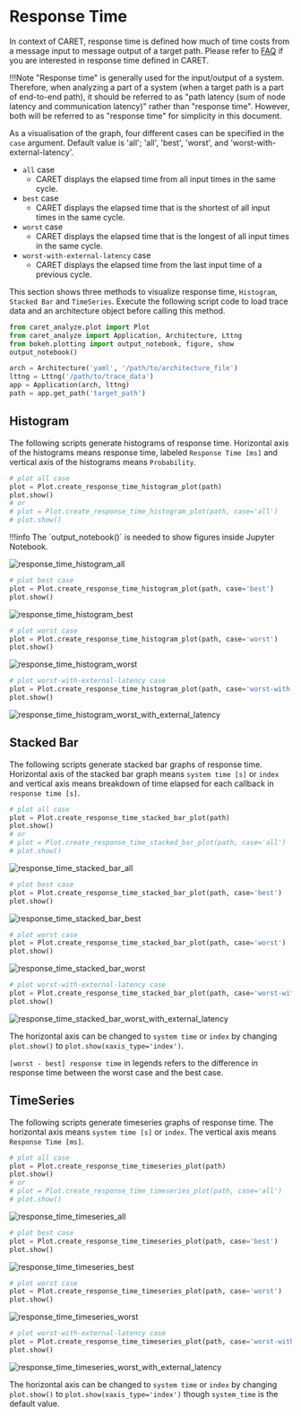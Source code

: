 # Response Time

In context of CARET, response time is defined how much of time costs from a message input to message output of a target path.
Please refer to [FAQ](../../faq/faq.md#how-response-time-is-calculated) if you are interested in response time defined in CARET.

<prettier-ignore-start>
!!!Note
    "Response time" is generally used for the input/output of a system.
    Therefore, when analyzing a part of a system (when a target path is a part of end-to-end path), it should be referred to as "path latency (sum of node latency and communication latency)" rather than "response time".
    However, both will be referred to as "response time" for simplicity in this document.
<prettier-ignore-end>

As a visualisation of the graph, four different cases can be specified in the `case` argument. Default value is 'all'; 'all', 'best', 'worst', and 'worst-with-external-latency'.

- `all` case
  - CARET displays the elapsed time from all input times in the same cycle.
- `best` case
  - CARET displays the elapsed time that is the shortest of all input times in the same cycle.
- `worst` case
  - CARET displays the elapsed time that is the longest of all input times in the same cycle. 
- `worst-with-external-latency` case
  - CARET displays the elapsed time from the last input time of a previous cycle.

This section shows three methods to visualize response time, `Histogram`, `Stacked Bar` and `TimeSeries`.
Execute the following script code to load trace data and an architecture object before calling this method.

```python
from caret_analyze.plot import Plot
from caret_analyze import Application, Architecture, Lttng
from bokeh.plotting import output_notebook, figure, show
output_notebook()

arch = Architecture('yaml', '/path/to/architecture_file')
lttng = Lttng('/path/to/trace_data')
app = Application(arch, lttng)
path = app.get_path('target_path')
```

## Histogram

The following scripts generate histograms of response time. Horizontal axis of the histograms means response time, labeled `Response Time [ms]` and vertical axis of the histograms means `Probability`.

```python
# plot all case
plot = Plot.create_response_time_histogram_plot(path)
plot.show()
# or
# plot = Plot.create_response_time_histogram_plot(path, case='all')
# plot.show()
```

<prettier-ignore-start>
!!!info
    The `output_notebook()` is needed to show figures inside Jupyter Notebook.
<prettier-ignore-end>

![response_time_histogram_all](../imgs/response_time_histogram_all.png)

```python
# plot best case
plot = Plot.create_response_time_histogram_plot(path, case='best')
plot.show()
```

![response_time_histogram_best](../imgs/response_time_histogram_best.png)

```python
# plot worst case
plot = Plot.create_response_time_histogram_plot(path, case='worst')
plot.show()
```

![response_time_histogram_worst](../imgs/response_time_histogram_worst.png)

```python
# plot worst-with-external-latency case
plot = Plot.create_response_time_histogram_plot(path, case='worst-with-external-latency')
plot.show()
```

![response_time_histogram_worst_with_external_latency](../imgs/response_time_histogram_worst_with_external_latency.png)

## Stacked Bar

The following scripts generate stacked bar graphs of response time.
Horizontal axis of the stacked bar graph means `system time [s]` or `index` and vertical axis means breakdown of time elapsed for each callback in `response time [s]`.

```python
# plot all case
plot = Plot.create_response_time_stacked_bar_plot(path)
plot.show()
# or
# plot = Plot.create_response_time_stacked_bar_plot(path, case='all')
# plot.show()
```

![response_time_stacked_bar_all](../imgs/response_time_stacked_bar_all.png)

```python
# plot best case
plot = Plot.create_response_time_stacked_bar_plot(path, case='best')
plot.show()
```

![response_time_stacked_bar_best](../imgs/response_time_stacked_bar_best.png)

```python
# plot worst case
plot = Plot.create_response_time_stacked_bar_plot(path, case='worst')
plot.show()
```

![response_time_stacked_bar_worst](../imgs/response_time_stacked_bar_worst.png)

```python
# plot worst-with-external-latency case
plot = Plot.create_response_time_stacked_bar_plot(path, case='worst-with-external-latency')
plot.show()
```

![response_time_stacked_bar_worst_with_external_latency](../imgs/response_time_stacked_bar_worst_with_external_latency.png)

The horizontal axis can be changed to `system time` or `index` by changing `plot.show()` to `plot.show(xaxis_type='index')`.

`[worst - best] response time` in legends refers to the difference in response time between the worst case and the best case.

## TimeSeries

The following scripts generate timeseries graphs of response time. The horizontal axis means `system time [s]` or `index`. The vertical axis means `Response Time [ms]`.

```python
# plot all case
plot = Plot.create_response_time_timeseries_plot(path)
plot.show()
# or
# plot = Plot.create_response_time_timeseries_plot(path, case='all')
# plot.show()
```

![response_time_timeseries_all](../imgs/response_time_timeseries_all.png)

```python
# plot best case
plot = Plot.create_response_time_timeseries_plot(path, case='best')
plot.show()
```

![response_time_timeseries_best](../imgs/response_time_timeseries_best.png)

```python
# plot worst case
plot = Plot.create_response_time_timeseries_plot(path, case='worst')
plot.show()
```

![response_time_timeseries_worst](../imgs/response_time_timeseries_worst.png)

```python
# plot worst-with-external-latency case
plot = Plot.create_response_time_timeseries_plot(path, case='worst-with-external-latency')
plot.show()
```

![response_time_timeseries_worst_with_external_latency](../imgs/response_time_timeseries_worst_with_external_latency.png)

The horizontal axis can be changed to `system time` or `index` by changing `plot.show()` to `plot.show(xaxis_type='index')` though `system_time` is the default value.
